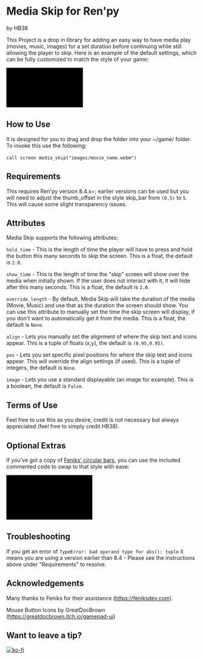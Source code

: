 # Media Skip for Ren'py
by HB38

This Project is a drop in library for adding an easy way to have media play (movies, music, images) for a set duration before continuing while still allowing the player to skip.  Here is an example of the default settings, which can be fully customized to match the style of your game:

![skip_movie](https://github.com/HorBro38/media_skip/blob/main/skip_video.gif?raw=true)

## How to Use
It is designed for you to drag and drop the folder into your ~/game/ folder.  To invoke this use the following:

`call screen media_skip("images/movie_name.webm")`

## Requirements
This requires Ren'py version 8.4.x+; earlier versions can be used but you will need to adjust the thumb_offset in the style skip_bar from `(0,5)` to `5`.  This will cause some slight transparency issues.

## Attributes
Media Skip supports the following attributes:

`hold_time` - This is the length of time the player will have to press and hold the button this many seconds to skip the screen.  This is a float, the default is `2.0`.

`show_time` - This is the length of time the "skip" screen will show over the media when initially shown.  If the user does not interact with it, it will hide after this many seconds.  This is a float, the default is `2.0`.

`override_length` - By default, Media Skip will take the duration of the media (Movie, Music) and use that as the duration the screen should show.  You can use this attribute to manually set the time the skip screen will display, if you don't want to automatically get it from the media.  This is a float, the default is `None`.

`align` - Lets you manually set the alignment of where the skip text and icons appear.  This is a tuple of floats (x,y), the default is `(0.95,0.95)`.

`pos` - Lets you set specific pixel positions for where the skip text and icons appear.  This will override the align settings (if used).  This is a tuple of integers, the default is `None`.

`image` - Lets you use a standard displayable (an image for example).  This is a boolean, the default is `False`.

## Terms of Use
Feel free to use this as you desire, credit is not necessary but always appreciated (feel free to simply credit HB38).

## Optional Extras
If you've got a copy of [Feniks' circular bars](https://feniksdev.itch.io/circular-bar-for-renpy), you can use the included commented code to swap to that style with ease:

![skip_ring](https://github.com/HorBro38/media_skip/blob/main/skip_ring.gif?raw=true)

## Troubleshooting
If you get an error of `TypeError: bad operand type for abs(): tuple` it means you are using a version earlier than 8.4 - Please see the instructions above under "Requirements" to resolve.

## Acknowledgements
Many thanks to Feniks for their assistance (https://feniksdev.com).

Mouse Button Icons by GreatDocBrown (https://greatdocbrown.itch.io/gamepad-ui)

## Want to leave a tip?
[![ko-fi](https://www.ko-fi.com/img/githubbutton_sm.svg)](https://ko-fi.com/hb38_psk)
